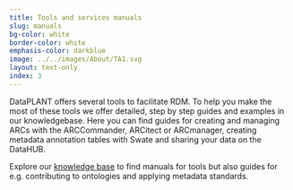```yaml
---
title: Tools and services manuals
slug: manuals
bg-color: white
border-color: white
emphasis-color: darkblue
image: ../../images/About/TA1.svg
layout: text-only
index: 3
---
```


DataPLANT offers several tools to facilitate RDM.
To help you make the most of these tools we offer detailed, step by step guides and examples in our knowledgebase.
Here you can find guides for creating and managing ARCs with the ARCCommander, ARCitect or ARCmanager, creating metadata annotation tables with Swate and sharing your data on the DataHUB.

Explore our [knowledge base](https://nfdi4plants.org/nfdi4plants.knowledgebase/index.html) to find manuals for tools but also guides for e.g. contributing to ontologies and applying metadata standards.
